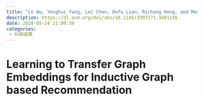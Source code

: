 ```yaml
---
title: "Le Wu, Yonghui Yang, Lei Chen, Defu Lian, Richang Hong, and Meng Wang. 2020. Learning to Transfer Graph Embeddings for Inductive Graph based Recommendation. In Proceedings of the 43rd International ACM SIGIR Conference on Research and Development in Information Retrieval (SIGIR '20). Association for Computing Machinery, New York, NY, USA, 1211–1220."
description: https://dl.acm.org/doi/abs/10.1145/3397271.3401145
date: 2020-05-24 11:09:39
categories:
 - 科研成果
---
```

# Learning to Transfer Graph Embeddings for Inductive Graph based Recommendation